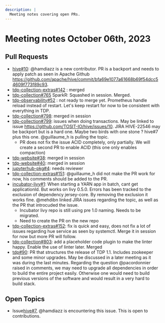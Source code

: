 ```yaml
---
description: |
  Meeting notes covering open PRs.
--- 
```

# Meeting notes October 06th, 2023

## Pull Requests

- [hive#10](https://github.com/TOSIT-IO/hive/pull/10): @hamdiazz is a new contributor. PR is a backport and needs to apply patch as seen in Apache Github https://github.com/apache/hive/commit/bfa69e1077a61668b69f54dcc54609f773f89c93.
- [tdp-collection-extras#142](https://github.com/TOSIT-IO/tdp-collection-extras/pull/142) : merged
- [tdp-collection#765](https://github.com/TOSIT-IO/tdp-collection/pull/765) SparkR: Squashed in session. Merged.
- [tdp-observability#52](https://github.com/TOSIT-IO/tdp-observability/pull/52) : not ready to merge yet. Prometheus handle reload instead of restart. Let's keep restart for now to be consistent with everything in TDP.
- [tdp-collection#798](https://github.com/TOSIT-IO/tdp-collection/pull/798): merged in session
- [tdp-collection#799](https://github.com/TOSIT-IO/tdp-collection/pull/799): issues when doing transactions. May be linked to issue https://github.com/TOSIT-IO/hive/issues/10. JIRA HIVE-22546 may be backport but is a hard one. Maybe two birds with one stone ? hive#7 plus this one. @guillaume_h is pulling the topic.
    - PR does not fix the issue ACID completely, only partially. We will create a second PR to enable ACID (this one only enables compaction)
- [tdp-website#38](https://github.com/TOSIT-IO/tdp-website/pull/38): merged in session
- [tdp-website#40](https://github.com/TOSIT-IO/tdp-website/pull/40): merged in session
- [jupyterhub-pkg#4](https://github.com/TOSIT-IO/jupyterhub-pkg/pull/4): needs reviewer
- [tdp-collection-extras#151](https://github.com/TOSIT-IO/tdp-collection-extras/pull/151): @guillaume_h did not make the PR work for now, his comments should be added to the PR.
- [incubator-livy#1](https://github.com/TOSIT-IO/incubator-livy/pull/1): When starting a YARN app in batch, cant get applicationId. But works on livy 0.5.0. Errors has been tracked to the exclusion of dependency jersey-core. By removing the exclusion it works fine. @mehdibn linked JIRA issues regarding the topic, as well as the PR that introcuded the issue.
    - Incubator livy repo is still using pre 1.0 naming. Needs to be migrated.
    - Need to create the PR on the new repo
- [tdp-collection-extras#152](https://github.com/TOSIT-IO/tdp-collection-extras/pull/152): fix is quick and easy, does not fix a lot of issues regarding hue service as seen by systemctl. Merge it in session for now but more PR will follow.
- [tdp-collection#803](https://github.com/TOSIT-IO/tdp-collection/pull/803): add a placeholder code plugin to make the linter happy. Enable the use of linter later. Merged
- [tdp#90](https://github.com/TOSIT-IO/TDP/pull/90): PR that structures the release of TDP 1.1. Includes zookeeper and some minor upgrades. May be discussed in a later meeting as it was during the last minutes. Regarding the question @pacordonnier raised in comments, we may need to upgrade all dependencies in order to build the entire project easily. Otherwise one would need to build previous versions of the software and would result in a very hard to build stack.

## Open Topics

- Issue[hive#7](https://github.com/TOSIT-IO/hive/issues/7), @hamdiazz is encountering this issue. This is open to contributions.
